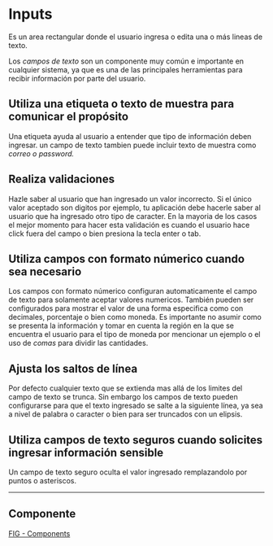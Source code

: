 # Inputs

Es un area rectangular donde el usuario ingresa o edita una o más lineas de texto.

Los _campos de texto_ son un componente muy común e importante en cualquier sistema, ya que es una de las principales herramientas para recibir información por parte del usuario.

## Utiliza una etiqueta o texto de muestra para comunicar el propósito

Una etiqueta ayuda al usuario a entender que tipo de información deben ingresar. un campo de texto tambien puede incluir texto de muestra como _correo o password._

## Realiza validaciones

Hazle saber al usuario que han ingresado un valor incorrecto. Si el único valor aceptado son digitos por ejemplo, tu aplicación debe hacerle saber al usuario que ha ingresado otro tipo de caracter. En la mayoria de los casos el mejor momento para hacer esta validación es cuando el usuario hace click fuera del campo o bien presiona la tecla enter o tab.

## Utiliza campos con formato númerico cuando sea necesario

Los campos con formato númerico configuran automaticamente el campo de texto para solamente aceptar valores numericos. También pueden ser configurados para mostrar el valor de una forma especifica como con decimales, porcentaje o bien como moneda. Es importante no asumir como se presenta la información y tomar en cuenta la región en la que se encuentra el usuario para el tipo de moneda por mencionar un ejemplo o el uso de _comas_ para dividir las cantidades.

## Ajusta los saltos de línea

Por defecto cualquier texto que se extienda mas allá de los limites del campo de texto se trunca. Sin embargo los campos de texto pueden configurarse para que el texto ingresado se salte a la siguiente línea, ya sea a nivel de palabra o caracter o bien para ser truncados con un elipsis.

## Utiliza campos de texto seguros cuando solicites ingresar información sensible

Un campo de texto seguro oculta el valor ingresado remplazandolo por puntos o asteriscos.

---

## Componente

[FIG - Components](https://www.figma.com/file/adTpzuue9VJyGt5D6bb45F/FIG---Components?node-id=2105%3A2450)